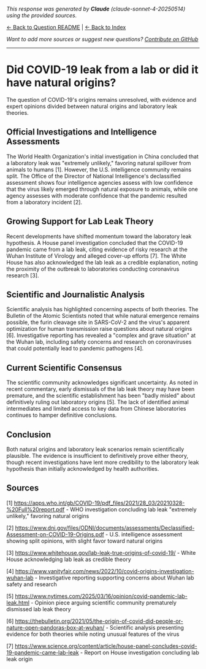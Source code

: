 <!-- 
Generated by: claude
Model: claude-sonnet-4-20250514
Prompt type: sources
Generated at: 2025-06-10T20:20:22.879724
-->

*This response was generated by **Claude** (claude-sonnet-4-20250514) using the provided sources.*

[← Back to Question README](README.md) | [← Back to Index](../README.md)

*Want to add more sources or suggest new questions? [Contribute on GitHub](https://github.com/justinwest/SuggestedSources)*

---

# Did COVID-19 leak from a lab or did it have natural origins?

The question of COVID-19's origins remains unresolved, with evidence and expert opinions divided between natural origins and laboratory leak theories.

## Official Investigations and Intelligence Assessments

The World Health Organization's initial investigation in China concluded that a laboratory leak was "extremely unlikely," favoring natural spillover from animals to humans [1]. However, the U.S. intelligence community remains split. The Office of the Director of National Intelligence's declassified assessment shows four intelligence agencies assess with low confidence that the virus likely emerged through natural exposure to animals, while one agency assesses with moderate confidence that the pandemic resulted from a laboratory incident [2].

## Growing Support for Lab Leak Theory

Recent developments have shifted momentum toward the laboratory leak hypothesis. A House panel investigation concluded that the COVID-19 pandemic came from a lab leak, citing evidence of risky research at the Wuhan Institute of Virology and alleged cover-up efforts [7]. The White House has also acknowledged the lab leak as a credible explanation, noting the proximity of the outbreak to laboratories conducting coronavirus research [3].

## Scientific and Journalistic Analysis

Scientific analysis has highlighted concerning aspects of both theories. The Bulletin of the Atomic Scientists noted that while natural emergence remains possible, the furin cleavage site in SARS-CoV-2 and the virus's apparent optimization for human transmission raise questions about natural origins [6]. Investigative reporting has revealed a "complex and grave situation" at the Wuhan lab, including safety concerns and research on coronaviruses that could potentially lead to pandemic pathogens [4].

## Current Scientific Consensus

The scientific community acknowledges significant uncertainty. As noted in recent commentary, early dismissals of the lab leak theory may have been premature, and the scientific establishment has been "badly misled" about definitively ruling out laboratory origins [5]. The lack of identified animal intermediates and limited access to key data from Chinese laboratories continues to hamper definitive conclusions.

## Conclusion

Both natural origins and laboratory leak scenarios remain scientifically plausible. The evidence is insufficient to definitively prove either theory, though recent investigations have lent more credibility to the laboratory leak hypothesis than initially acknowledged by health authorities.

## Sources

[1] https://apps.who.int/gb/COVID-19/pdf_files/2021/28_03/20210328-%20Full%20report.pdf - WHO investigation concluding lab leak "extremely unlikely," favoring natural origins

[2] https://www.dni.gov/files/ODNI/documents/assessments/Declassified-Assessment-on-COVID-19-Origins.pdf - U.S. intelligence assessment showing split opinions, with slight favor toward natural origins

[3] https://www.whitehouse.gov/lab-leak-true-origins-of-covid-19/ - White House acknowledging lab leak as credible theory

[4] https://www.vanityfair.com/news/2022/10/covid-origins-investigation-wuhan-lab - Investigative reporting supporting concerns about Wuhan lab safety and research

[5] https://www.nytimes.com/2025/03/16/opinion/covid-pandemic-lab-leak.html - Opinion piece arguing scientific community prematurely dismissed lab leak theory

[6] https://thebulletin.org/2021/05/the-origin-of-covid-did-people-or-nature-open-pandoras-box-at-wuhan/ - Scientific analysis presenting evidence for both theories while noting unusual features of the virus

[7] https://www.science.org/content/article/house-panel-concludes-covid-19-pandemic-came-lab-leak - Report on House investigation concluding lab leak origin